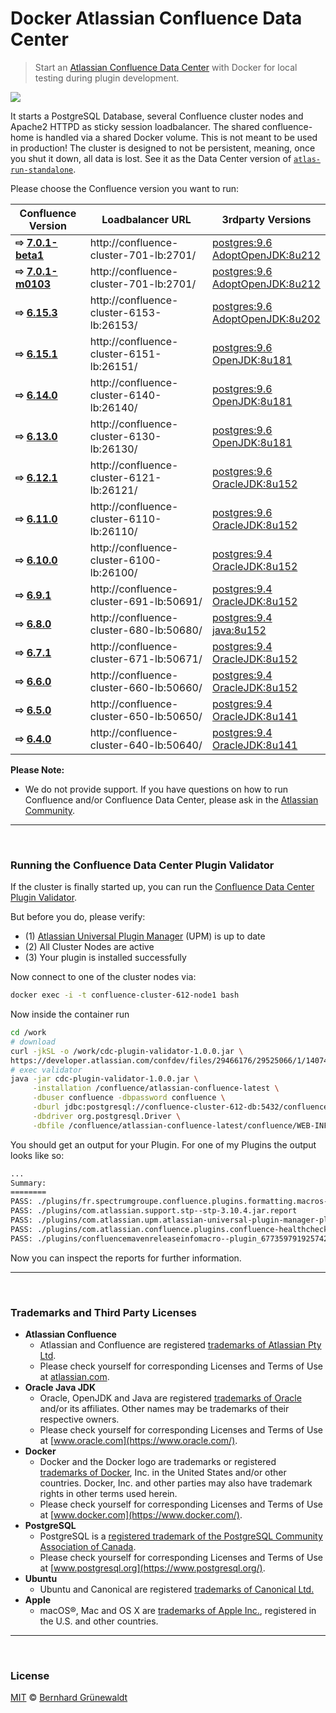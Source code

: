 # Docker Atlassian Confluence Data Center

> Start an [Atlassian Confluence Data Center](https://de.atlassian.com/enterprise/data-center) with Docker for local testing during plugin development.

[![](https://codeclou.github.io/docker-atlassian-confluence-data-center/img/github-product-logo-docker-atlassian-confluence.png)](https://github.com/codeclou/docker-atlassian-confluence-data-center)

It starts a PostgreSQL Database, several Confluence cluster nodes and Apache2 HTTPD as sticky session loadbalancer. The shared confluence-home is handled via a shared Docker volume. This is not meant to be used in production! The cluster is designed to not be persistent, meaning, once you shut it down, all data is lost. See it as the Data Center version of [`atlas-run-standalone`](https://developer.atlassian.com/docs/developer-tools/working-with-the-sdk/command-reference/atlas-run-standalone).

Please choose the Confluence version you want to run:

|Confluence Version |  Loadbalancer URL | 3rdparty Versions |
|-------------------|------------|-----------------|
| **⇨ [7.0.1-beta1](https://github.com/codeclou/docker-atlassian-confluence-data-center/tree/master/7.0.1-beta1)** |  http://confluence-cluster-701-lb:2701/ | [postgres:9.6](https://hub.docker.com/_/postgres/) <br> [AdoptOpenJDK:8u212](https://github.com/codeclou/docker-atlassian-base-images/blob/confluence-7.0.1-beta1/Dockerfile) |
| **⇨ [7.0.1-m0103](https://github.com/codeclou/docker-atlassian-confluence-data-center/tree/master/7.0.1-m0103)** |  http://confluence-cluster-701-lb:2701/ | [postgres:9.6](https://hub.docker.com/_/postgres/) <br> [AdoptOpenJDK:8u212](https://github.com/codeclou/docker-atlassian-base-images/blob/confluence-7.0.1-m0103/Dockerfile) |
| **⇨ [6.15.3](https://github.com/codeclou/docker-atlassian-confluence-data-center/tree/master/6.15.3)** |  http://confluence-cluster-6153-lb:26153/ | [postgres:9.6](https://hub.docker.com/_/postgres/) <br> [AdoptOpenJDK:8u202](https://github.com/codeclou/docker-atlassian-base-images/blob/confluence-6.15.3/Dockerfile) |
| **⇨ [6.15.1](https://github.com/codeclou/docker-atlassian-confluence-data-center/tree/master/6.15.1)** |  http://confluence-cluster-6151-lb:26151/ | [postgres:9.6](https://hub.docker.com/_/postgres/) <br> [OpenJDK:8u181](https://github.com/codeclou/docker-atlassian-base-images/blob/confluence-6.15.1/Dockerfile) |
| **⇨ [6.14.0](https://github.com/codeclou/docker-atlassian-confluence-data-center/tree/master/6.14.0)** |  http://confluence-cluster-6140-lb:26140/ | [postgres:9.6](https://hub.docker.com/_/postgres/) <br> [OpenJDK:8u181](https://github.com/codeclou/docker-atlassian-base-images/blob/confluence-6.14.0/Dockerfile) |
| **⇨ [6.13.0](https://github.com/codeclou/docker-atlassian-confluence-data-center/tree/master/6.13.0)** |  http://confluence-cluster-6130-lb:26130/ | [postgres:9.6](https://hub.docker.com/_/postgres/) <br> [OpenJDK:8u181](https://github.com/codeclou/docker-atlassian-base-images/blob/confluence-6.13.0/Dockerfile) |
| **⇨ [6.12.1](https://github.com/codeclou/docker-atlassian-confluence-data-center/tree/master/6.12.1)** |  http://confluence-cluster-6121-lb:26121/ | [postgres:9.6](https://hub.docker.com/_/postgres/) <br> [OracleJDK:8u152](https://github.com/codeclou/docker-atlassian-base-images/blob/confluence-6.12.1/Dockerfile) |
| **⇨ [6.11.0](https://github.com/codeclou/docker-atlassian-confluence-data-center/tree/master/6.11.0)** |  http://confluence-cluster-6110-lb:26110/ | [postgres:9.6](https://hub.docker.com/_/postgres/) <br> [OracleJDK:8u152](https://github.com/codeclou/docker-atlassian-base-images/blob/confluence-6.11.0/Dockerfile) |
| **⇨ [6.10.0](https://github.com/codeclou/docker-atlassian-confluence-data-center/tree/master/6.10.0)** |  http://confluence-cluster-6100-lb:26100/ | [postgres:9.4](https://hub.docker.com/_/postgres/) <br> [OracleJDK:8u152](https://github.com/codeclou/docker-atlassian-base-images/blob/confluence-6.10.0/Dockerfile) |
| **⇨ [6.9.1](https://github.com/codeclou/docker-atlassian-confluence-data-center/tree/master/6.9.1)** |  http://confluence-cluster-691-lb:50691/ | [postgres:9.4](https://hub.docker.com/_/postgres/) <br> [OracleJDK:8u152](https://github.com/codeclou/docker-atlassian-base-images/blob/confluence-6.9.1/Dockerfile) |
| **⇨ [6.8.0](https://github.com/codeclou/docker-atlassian-confluence-data-center/tree/master/6.8.0)** | http://confluence-cluster-680-lb:50680/ | [postgres:9.4](https://hub.docker.com/_/postgres/) <br> [java:8u152](https://github.com/codeclou/docker-atlassian-base-images/blob/confluence-6.8.0/Dockerfile) |
| **⇨ [6.7.1](https://github.com/codeclou/docker-atlassian-confluence-data-center/tree/master/6.7.1)** |  http://confluence-cluster-671-lb:50671/ | [postgres:9.4](https://hub.docker.com/_/postgres/) <br> [OracleJDK:8u152](https://github.com/codeclou/docker-atlassian-base-images/blob/confluence-6.7.1/Dockerfile) |
| **⇨ [6.6.0](https://github.com/codeclou/docker-atlassian-confluence-data-center/tree/master/6.6.0)** |  http://confluence-cluster-660-lb:50660/ | [postgres:9.4](https://hub.docker.com/_/postgres/) <br> [OracleJDK:8u152](https://github.com/codeclou/docker-atlassian-base-images/blob/confluence-6.6.0/Dockerfile) |
| **⇨ [6.5.0](https://github.com/codeclou/docker-atlassian-confluence-data-center/tree/master/6.5.0)** |   http://confluence-cluster-650-lb:50650/ | [postgres:9.4](https://hub.docker.com/_/postgres/) <br> [OracleJDK:8u141](https://github.com/codeclou/docker-atlassian-base-images/blob/confluence-6.4.0/Dockerfile) |
| **⇨ [6.4.0](https://github.com/codeclou/docker-atlassian-confluence-data-center/tree/master/6.4.0)** |   http://confluence-cluster-640-lb:50640/ | [postgres:9.4](https://hub.docker.com/_/postgres/) <br> [OracleJDK:8u141](https://github.com/codeclou/docker-atlassian-base-images/blob/confluence-6.4.0/Dockerfile) |


**Please Note:**
 * We do not provide support. If you have questions on how to run Confluence and/or Confluence Data Center, please ask in the
[Atlassian Community](https://community.atlassian.com/).

-----

&nbsp;

### Running the Confluence Data Center Plugin Validator

If the cluster is finally started up, you can run the [Confluence Data Center Plugin Validator](https://developer.atlassian.com/confdev/development-resources/confluence-developer-faq/how-do-i-ensure-my-add-on-works-properly-in-a-cluster/confluence-data-center-plugin-validator).

But before you do, please verify:

 * (1) [Atlassian Universal Plugin Manager](https://marketplace.atlassian.com/plugins/com.atlassian.upm.atlassian-universal-plugin-manager-plugin/server/overview) (UPM) is up to date
 * (2) All Cluster Nodes are active
 * (3) Your plugin is installed successfully

Now connect to one of the cluster nodes via:

```bash
docker exec -i -t confluence-cluster-612-node1 bash
```
Now inside the container run

```bash
cd /work
# download
curl -jkSL -o /work/cdc-plugin-validator-1.0.0.jar \
https://developer.atlassian.com/confdev/files/29466176/29525066/1/1407451934928/cdc-plugin-validator-1.0.0.jar
# exec validator
java -jar cdc-plugin-validator-1.0.0.jar \
     -installation /confluence/atlassian-confluence-latest \
     -dbuser confluence -dbpassword confluence \
     -dburl jdbc:postgresql://confluence-cluster-612-db:5432/confluence \
     -dbdriver org.postgresql.Driver \
     -dbfile /confluence/atlassian-confluence-latest/confluence/WEB-INF/lib/postgresql-9.4.1212.jar
```

You should get an output for your Plugin. For one of my Plugins the output looks like so:

```txt
...
Summary:
========
PASS: ./plugins/fr.spectrumgroupe.confluence.plugins.formatting.macros--plugin.8952733569564445853.formatting.macros-1.0.13.jar.report
PASS: ./plugins/com.atlassian.support.stp--stp-3.10.4.jar.report
PASS: ./plugins/com.atlassian.upm.atlassian-universal-plugin-manager-plugin--plugin.1480744321619799648.atlassian-universal-plugin-manager-plugin-2.22.2.jar.report
PASS: ./plugins/com.atlassian.confluence.plugins.confluence-healthcheck-plugin--confluence-healthcheck-plugin-2.4.1.jar.report
PASS: ./plugins/confluencemavenreleaseinfomacro--plugin_6773597919257421869_confluence-maven-release-info-macro-1.5.2.jar.report
```

Now you can inspect the reports for further information.

-----

&nbsp;

### Trademarks and Third Party Licenses

 * **Atlassian Confluence**
   * Atlassian and Confluence are registered [trademarks of Atlassian Pty Ltd](https://de.atlassian.com/legal/trademark).
   * Please check yourself for corresponding Licenses and Terms of Use at [atlassian.com](https://atlassian.com).
 * **Oracle Java JDK**
   * Oracle, OpenJDK and Java are registered [trademarks of Oracle](https://www.oracle.com/legal/trademarks.html) and/or its affiliates. Other names may be trademarks of their respective owners.
   * Please check yourself for corresponding Licenses and Terms of Use at [www.oracle.com](https://www.oracle.com/).
 * **Docker**
   * Docker and the Docker logo are trademarks or registered [trademarks of Docker](https://www.docker.com/trademark-guidelines), Inc. in the United States and/or other countries. Docker, Inc. and other parties may also have trademark rights in other terms used herein.
   * Please check yourself for corresponding Licenses and Terms of Use at [www.docker.com](https://www.docker.com/).
 * **PostgreSQL**
   * PostgreSQL is a [registered trademark of the PostgreSQL Community Association of Canada](https://wiki.postgresql.org/wiki/Trademark_Policy).
   * Please check yourself for corresponding Licenses and Terms of Use at [www.postgresql.org](https://www.postgresql.org/).
 * **Ubuntu**
   * Ubuntu and Canonical are registered [trademarks of Canonical Ltd.](https://www.ubuntu.com/legal/short-terms)
 * **Apple**
   * macOS®, Mac and OS X are [trademarks of Apple Inc.](http://www.apple.com/legal/intellectual-property/trademark/appletmlist.html), registered in the U.S. and other countries.

-----

&nbsp;

### License

[MIT](https://github.com/codeclou/docker-atlassian-confluence-data-center/blob/master/LICENSE) © [Bernhard Grünewaldt](https://github.com/clouless)
